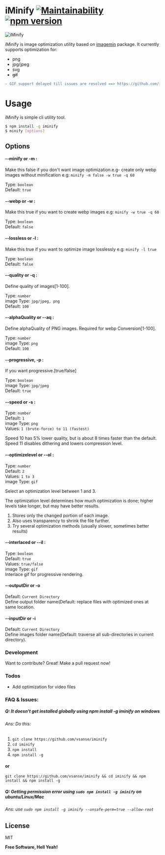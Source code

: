 # iMinify [![Maintainability](https://api.codeclimate.com/v1/badges/ab398b1a9bcb2a2d50a7/maintainability)](https://codeclimate.com/github/vsanse/iMinify/maintainability) [![npm version](http://img.shields.io/npm/v/iminify.svg?style=flat)](https://npmjs.org/package/iminify "View this project on npm")

![iMinify](https://i.imgur.com/UhrQxCe.png)

iMinify is image optimization utility based on [imagemin](https://www.npmjs.com/package/imagemin) package. It currently supports optimization for:
- png
- jpg/jpeg
- svg
- ~~gif~~  
```diff
- GIF support delayed till issues are resolved ==> https://github.com/imagemin/gifsicle-bin/issues/104 & https://github.com/kohler/gifsicle/issues/137
```

# Usage
iMinify is simple cli utility tool.
```sh
$ npm install -g iminify
$ minify [options]
```

## Options
#### --minify or -m : 
Make this false if you don't want image optimization.e.g- create only webp images without minification
e.g: `minify -m false -w true -q 60`

Type: `boolean`  
Default: `true`  

#### --webp or -w : 
Make this true if you want to create webp images
e.g: `minify -w true -q 60`

Type: `boolean`  
Default: `false` 

#### --lossless or -l : 
Make this true if you want to optimize image losslessly
e.g: `minify -l true`

Type: `boolean`  
Default: `false`

#### --quality or -q : 
Define quality of images[1-100].  

Type: `number`  
image Type: `jpg/jpeg, png`  
Default: `100` 

#### --alphaQuality or --aq : 
Define alphaQuality of PNG images. Required for webp Conversion[1-100].  

Type: `number`  
image Type: `png`  
Default: `100`  

#### --progressive, -p : 
If you want progressive.[true/false]  

Type: `boolean`  
image Type: `jpg/jpeg`  
Default: `true`  

#### --speed or -s : 
Type: `number`  
Default: `1`  
image Type: `png`  
Values: `1 (brute-force) to 11 (fastest)`  

Speed 10 has 5% lower quality, but is about 8 times faster than the default. Speed 11 disables dithering and lowers compression level.

#### --optimizelevel or --ol : 
Type: `number`   
Default: `2`  
Values: `1 to 3`  
image Type: `gif`  

Select an optimization level between 1 and 3.

The optimization level determines how much optimization is done; higher levels take longer, but may have better results.

1. Stores only the changed portion of each image.  
2. Also uses transparency to shrink the file further.
3. Try several optimization methods (usually slower, sometimes better results)  

#### --interlaced or --il : 
Type: `boolean`  
Default: `true`  
Values: `true/false`  
image Type: `gif`  
Interlace gif for progressive rendering.  

#### --outputDir or -o  
Default: `Current Directory`  
Define output folder name(Default: replace files with optimized ones at same location.  

#### --inputDir or -i  
Default: `Current Directory`  
Define images folder name(Default: traverse all sub-directories in current directory).  

### Development

Want to contribute? Great!
Make a pull request now!

### Todos

 - Add optimization for video files

### FAQ & Issues:
##### Q: It doesn't get installed globally using npm install -g iminify on windows
###### Ans: Do this:
1. `git clone https://github.com/vsanse/iminify`
2. `cd iminify`
3. `npm install`
4. `npm install -g`

#### or
`git clone https://github.com/vsanse/iminify && cd iminify && npm install && npm install -g`

##### Q: Getting permission error using `sudo npm install -g iminify` on ubuntu/Linux/Mac
###### Ans: use `sudo npm install -g iminify --unsafe-perm=true --allow-root`

License
----

MIT


**Free Software, Hell Yeah!**
 
